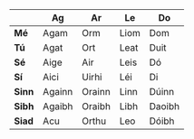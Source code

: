 |   | **Ag** | **Ar** | **Le** | **Do**  |
| --- | --- | --- | --- |  --- |
| **Mé** | Agam | Orm | Liom | Dom | 
| **Tú** | Agat | Ort | Leat | Duit | 
| **Sé** | Aige | Air | Leis | Dó | 
| **Sí** | Aici | Uirhi | Léi | Di | 
| **Sinn** | Againn | Orainn | Linn | Dúinn |
| **Sibh** | Agaibh | Oraibh | Libh| Daoibh | 
| **Siad** | Acu | Orthu | Leo | Dóibh | 
